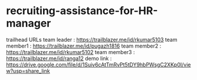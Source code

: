 # recruiting-assistance-for-HR-manager
trailhead URLs
team leader  : https://trailblazer.me/id/rkumar5103
team member1 : https://trailblazer.me/id/pugazh1816
team member2 : https://trailblazer.me/id/rkumar5102
team member3 : https://trailblazer.me/id/ranga12
demo link    : https://drive.google.com/file/d/1Suiv6cAtTmRvPt5tDY9hbPWsgC2XKp0I/view?usp=share_link
